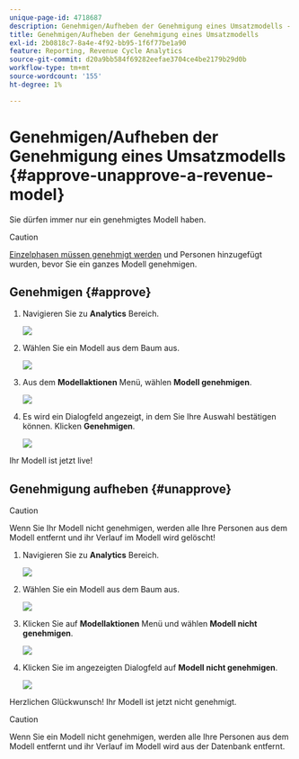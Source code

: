 ```yaml
---
unique-page-id: 4718687
description: Genehmigen/Aufheben der Genehmigung eines Umsatzmodells - Marketo Docs - Produktdokumentation
title: Genehmigen/Aufheben der Genehmigung eines Umsatzmodells
exl-id: 2b0818c7-8a4e-4f92-bb95-1f6f77be1a90
feature: Reporting, Revenue Cycle Analytics
source-git-commit: d20a9bb584f69282eefae3704ce4be2179b29d0b
workflow-type: tm+mt
source-wordcount: '155'
ht-degree: 1%

---
```


# Genehmigen/Aufheben der Genehmigung eines Umsatzmodells {#approve-unapprove-a-revenue-model}

Sie dürfen immer nur ein genehmigtes Modell haben.

>[!CAUTION]
>
>[Einzelphasen müssen genehmigt werden](/help/marketo/product-docs/reporting/revenue-cycle-analytics/revenue-cycle-models/approving-stages-and-assigning-leads-to-a-revenue-model.md) und Personen hinzugefügt wurden, bevor Sie ein ganzes Modell genehmigen.

## Genehmigen {#approve}

1. Navigieren Sie zu **Analytics** Bereich.

   ![](assets/image2017-3-28-8-3a9-3a16.png)

1. Wählen Sie ein Modell aus dem Baum aus.

   ![](assets/image2015-4-28-13-3a25-3a17.png)

1. Aus dem **Modellaktionen** Menü, wählen **Modell genehmigen**.

   ![](assets/image2015-4-28-14-3a6-3a3.png)

1. Es wird ein Dialogfeld angezeigt, in dem Sie Ihre Auswahl bestätigen können. Klicken **Genehmigen**.

   ![](assets/image2015-4-28-14-3a6-3a49.png)

Ihr Modell ist jetzt live!

## Genehmigung aufheben {#unapprove}

>[!CAUTION]
>
>Wenn Sie Ihr Modell nicht genehmigen, werden alle Ihre Personen aus dem Modell entfernt und ihr Verlauf im Modell wird gelöscht!

1. Navigieren Sie zu **Analytics** Bereich.

   ![](assets/image2017-3-28-8-3a9-3a30.png)

1. Wählen Sie ein Modell aus dem Baum aus.

   ![](assets/image2015-4-28-13-3a25-3a17.png)

1. Klicken Sie auf **Modellaktionen** Menü und wählen **Modell nicht genehmigen**.

   ![](assets/image2015-4-28-13-3a28-3a0.png)

1. Klicken Sie im angezeigten Dialogfeld auf **Modell nicht genehmigen**.

   ![](assets/image2017-3-28-8-3a21-3a9.png)

Herzlichen Glückwunsch! Ihr Modell ist jetzt nicht genehmigt.

>[!CAUTION]
>
>Wenn Sie ein Modell nicht genehmigen, werden alle Ihre Personen aus dem Modell entfernt und ihr Verlauf im Modell wird aus der Datenbank entfernt.
